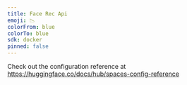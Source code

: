 ```yaml
---
title: Face Rec Api
emoji: 📉
colorFrom: blue
colorTo: blue
sdk: docker
pinned: false
---
```


Check out the configuration reference at https://huggingface.co/docs/hub/spaces-config-reference
